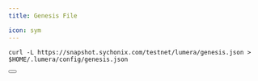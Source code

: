 ```yaml
---
title: Genesis File

icon: sym
---
```


<div class="code-block-wrapper"><!-- Note: Change nodename and $HOME/.binary -->
  <pre><code>curl -L https://snapshot.sychonix.com/testnet/lumera/genesis.json > $HOME/.lumera/config/genesis.json</code></pre>
  <button class="copy-btn"><i class="fas fa-copy"></i></button>
</div>
